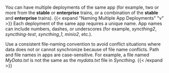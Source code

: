 &NewLine;

You can have multiple deployments of the same app (for example, two or more from the **stable** or **enterprise** trains, or a combination of the **stable** and **enterprise** trains).
{{< expand "Naming Multiple App Deployments" "v" >}}
Each deployment of the same app requires a unique name.
App names can include numbers, dashes, or underscores (for example, *syncthing2*, *syncthing-test*, *syncthing_1*, *minio2*, etc.).

Use a consistent file-naming convention to avoid conflict situations where data does not or cannot synchronize because of file name conflicts.
Path and file names in apps are case-sensitive.
For example, a file named *MyData.txt* is not the same as the *mydata.txt* file in *Syncthing*.
{{< /expand >}}